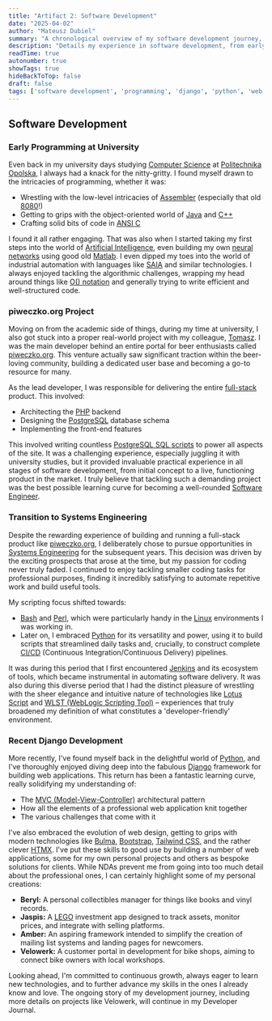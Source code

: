 ```yaml
---
title: "Artifact 2: Software Development"
date: "2025-04-02"
author: "Mateusz Dubiel"
summary: "A chronological overview of my software development journey, highlighting key projects, technologies, and learning experiences."
description: "Details my experience in software development, from early programming in university to recent work with Django and modern web technologies."
readTime: true
autonumber: true
showTags: true
hideBackToTop: false
draft: false
tags: ['software development', 'programming', 'django', 'python', 'web development']
---
```


## Software Development

### Early Programming at University

Even back in my university days studying [Computer Science](https://en.wikipedia.org/wiki/Computer_science) at [Politechnika Opolska](https://www.google.com/search?q=https://www.po.edu.pl/en/), I always had a knack for the nitty-gritty.
I found myself drawn to the intricacies of programming, whether it was:

* Wrestling with the low-level intricacies of [Assembler](https://en.wikipedia.org/wiki/Assembly_language) (especially that old [8080](https://en.wikipedia.org/wiki/Intel_8080)!)
* Getting to grips with the object-oriented world of [Java](https://www.google.com/search?q=https://en.wikipedia.org/wiki/Java_(programming_language)) and [C++](https://en.wikipedia.org/wiki/C%2B%2B)
* Crafting solid bits of code in [ANSI C](https://en.wikipedia.org/wiki/ANSI_C)

I found it all rather engaging.
That was also when I started taking my first steps into the world of [Artificial Intelligence](https://en.wikipedia.org/wiki/Artificial_intelligence), even building my own [neural networks](https://en.wikipedia.org/wiki/Neural_network) using good old [Matlab](https://www.mathworks.com/products/matlab.html).
I even dipped my toes into the world of industrial automation with languages like [SAIA](https://www.google.com/search?q=https://www.saia-pcd.com/) and similar technologies.
I always enjoyed tackling the algorithmic challenges, wrapping my head around things like [O() notation](https://en.wikipedia.org/wiki/Big_O_notation) and generally trying to write efficient and well-structured code.

### piweczko.org Project

Moving on from the academic side of things, during my time at university, I also got stuck into a proper real-world project with my colleague, [Tomasz](https://www.linkedin.com/in/tkarbownicki/).
I was the main developer behind an entire portal for beer enthusiasts called [piweczko.org](https://www.google.com/search?q=https://www.google.com/search%3Fq%3Dpiweczko.org).
This venture actually saw significant traction within the beer-loving community, building a dedicated user base and becoming a go-to resource for many.

As the lead developer, I was responsible for delivering the entire [full-stack](https://en.wikipedia.org/wiki/Full-stack_developer) product.
This involved:

* Architecting the [PHP](https://www.php.net/) backend
* Designing the [PostgreSQL](https://www.postgresql.org/) database schema
* Implementing the front-end features

This involved writing countless [PostgreSQL SQL scripts](https://www.postgresql.org/docs/current/sql-commands.html) to power all aspects of the site.
It was a challenging experience, especially juggling it with university studies, but it provided invaluable practical experience in all stages of software development, from initial concept to a live, functioning product in the market.
I truly believe that tackling such a demanding project was the best possible learning curve for becoming a well-rounded [Software Engineer](https://en.wikipedia.org/wiki/Software_engineer).

### Transition to Systems Engineering

Despite the rewarding experience of building and running a full-stack product like [piweczko.org](https://www.google.com/search%253Fq%253Dpiweczko.org), I deliberately chose to pursue opportunities in [Systems Engineering](https://en.wikipedia.org/wiki/Systems_engineering) for the subsequent years.
This decision was driven by the exciting prospects that arose at the time, but my passion for coding never truly faded.
I continued to enjoy tackling smaller coding tasks for professional purposes, finding it incredibly satisfying to automate repetitive work and build useful tools.

My scripting focus shifted towards:

* [Bash](https://www.google.com/search?q=https://en.wikipedia.org/wiki/Bash_(Unix_shell)%23Scripting) and [Perl](https://www.perl.org/), which were particularly handy in the [Linux](https://en.wikipedia.org/wiki/Linux) environments I was working in.
* Later on, I embraced [Python](https://www.python.org/) for its versatility and power, using it to build scripts that streamlined daily tasks and, crucially, to construct complete [CI/CD](https://www.redhat.com/en/topics/devops/what-is-ci-cd) (Continuous Integration/Continuous Delivery) pipelines.

It was during this period that I first encountered [Jenkins](https://www.jenkins.io/) and its ecosystem of tools, which became instrumental in automating software delivery.
It was also during this diverse period that I had the distinct pleasure of wrestling with the sheer elegance and intuitive nature of technologies like [Lotus Script](https://en.wikipedia.org/wiki/LotusScript) and [WLST (WebLogic Scripting Tool)](https://docs.oracle.com/middleware/1221/wlst/WLSTC/intro.htm) – experiences that truly broadened my definition of what constitutes a 'developer-friendly' environment.

### Recent Django Development

More recently, I've found myself back in the delightful world of [Python](https://www.python.org/), and I've thoroughly enjoyed diving deep into the fabulous [Django](https://www.djangoproject.com/) framework for building web applications.
This return has been a fantastic learning curve, really solidifying my understanding of:

* The [MVC (Model-View-Controller)](https://en.wikipedia.org/wiki/Model%E2%80%93view%E2%80%93controller) architectural pattern
* How all the elements of a professional web application knit together
* The various challenges that come with it

I've also embraced the evolution of web design, getting to grips with modern technologies like [Bulma](https://bulma.io/), [Bootstrap](https://getbootstrap.com/), [Tailwind CSS](https://tailwindcss.com/), and the rather clever [HTMX](https://htmx.org/).
I've put these skills to good use by building a number of web applications, some for my own personal projects and others as bespoke solutions for clients.
While NDAs prevent me from going into too much detail about the professional ones, I can certainly highlight some of my personal creations:

* **Beryl:** A personal collectibles manager for things like books and vinyl records.
* **Jaspis:** A [LEGO](https://www.lego.com/) investment app designed to track assets, monitor prices, and integrate with selling platforms.
* **Amber:** An aspiring framework intended to simplify the creation of mailing list systems and landing pages for newcomers.
* **Velowerk:** A customer portal in development for bike shops, aiming to connect bike owners with local workshops.

Looking ahead, I'm committed to continuous growth, always eager to learn new technologies, and to further advance my skills in the ones I already know and love.
The ongoing story of my development journey, including more details on projects like Velowerk, will continue in my Developer Journal.